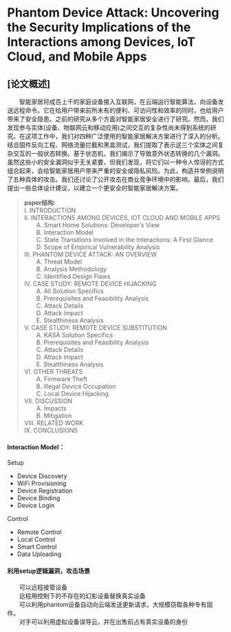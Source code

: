 # Phantom Device Attack: Uncovering the Security Implications of the Interactions among Devices, IoT Cloud, and Mobile Apps
## [论文概述]
&emsp;&emsp;智能家居将成百上千的家庭设备接入互联网，在云端运行智能算法，向设备发送远程命令。它在给用户带来前所未有的便利、可访问性和效率的同时，也给用户带来了安全隐患。之前的研究从多个方面对智能家居安全进行了研究。然而，我们发现参与实体(设备、物联网云和移动应用)之间交互的复杂性尚未得到系统的研究。在这项工作中，我们对四种广泛使用的智能家居解决方案进行了深入的分析。结合固件反向工程、网络流量拦截和黑盒测试，我们提取了表示这三个实体之间复杂交互的一般状态转换。基于状态机，我们揭示了导致意外状态转换的几个漏洞。虽然这些小的安全漏洞似乎无关紧要，但我们发现，将它们以一种令人惊讶的方式组合起来，会给智能家居用户带来严重的安全或隐私风险。为此，构造并举例说明了五种具体的攻击。我们还讨论了公开攻击在商业竞争环境中的影响。最后，我们提出一些总体设计建议，以建立一个更安全的智能家居解决方案。
>__paper结构:__  
I. INTRODUCTION   
II. INTERACTIONS AMONG DEVICES, IOT CLOUD AND MOBILE APPS   
&emsp;&emsp;A. Smart Home Solutions: Developer’s View   
&emsp;&emsp;B. Interaction Model   
&emsp;&emsp;C. State Transitions Involved in the Interactions: A First Glance   
&emsp;&emsp;D. Scope of Empirical Vulnerability Analysis   
III. PHANTOM DEVICE ATTACK: AN OVERVIEW   
&emsp;&emsp;A. Threat Model   
&emsp;&emsp;B. Analysis Methodology      
&emsp;&emsp;C. Identified Design Flaws    
IV. CASE STUDY: REMOTE DEVICE HIJACKING     
&emsp;&emsp;A. Ali Solution Specifics   
&emsp;&emsp;B. Prerequisites and Feasibility Analysis   
&emsp;&emsp;C. Attack Details   
&emsp;&emsp;D. Attack Impact   
&emsp;&emsp;E. Stealthiness Analysis   
V. CASE STUDY: REMOTE DEVICE SUBSTITUTION   
&emsp;&emsp;A. KASA Solution Specifics   
&emsp;&emsp;B. Prerequisites and Feasibility Analysis   
&emsp;&emsp;C. Attack Details   
&emsp;&emsp;D. Attack Impact   
&emsp;&emsp;E. Stealthiness Analysis   
VI. OTHER THREATS   
&emsp;&emsp;A. Firmware Theft   
&emsp;&emsp;B. Illegal Device Occupation   
&emsp;&emsp;C. Local Device Hijacking   
VII. DISCUSSION   
&emsp;&emsp;A. Impacts     
&emsp;&emsp;B. Mitigation   
VIII. RELATED WORK   
IX. CONCLUSIONS    

#### Interaction Model：   
Setup   
- Device Discovery   
- WiFi Provisioning   
- Device Registration   
- Device Binding   
- Device Login   
  
Control   
- Remote Control   
- Local Control   
- Smart Control   
- Data Uploading   

#### 利用setup逻辑漏洞，攻击场景   
&emsp;&emsp;可以远程接管设备   
&emsp;&emsp;远程用控制下的不存在的幻影设备替换真实设备    
&emsp;&emsp;可以利用phantom设备自动向云端发送更新请求，大规模窃取各种专有固件。   
&emsp;&emsp;对手可以利用虚拟设备误导云，并在出售前占有真实设备的身份   
